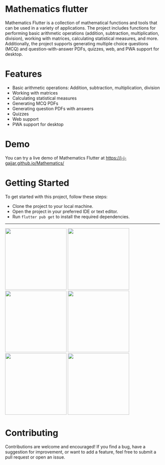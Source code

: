 # Mathematics flutter

Mathematics Flutter is a collection of mathematical functions and tools that can be used in a variety of applications. The project includes functions for performing basic arithmetic operations (addition, subtraction, multiplication, division), working with matrices, calculating statistical measures, and more. Additionally, the project supports generating multiple choice questions (MCQ) and question-with-answer PDFs, quizzes, web, and PWA support for desktop.

# Features
* Basic arithmetic operations: Addition, subtraction, multiplication, division
* Working with matrices
* Calculating statistical measures
* Generating MCQ PDFs
* Generating question PDFs with answers
* Quizzes
* Web support
* PWA support for desktop

# Demo
You can try a live demo of Mathematics Flutter at https://j-j-gajjar.github.io/Mathematics/

# Getting Started

To get started with this project, follow these steps:

* Clone the project to your local machine.
* Open the project in your preferred IDE or text editor.
* Run `flutter pub get` to install the required dependencies.


<hr/>

<img src="https://raw.githubusercontent.com/j-j-gajjar/Mathematics/master/Screenshots/Phone%20Screenshot%201.jpg" width="200">  <img src="https://raw.githubusercontent.com/j-j-gajjar/Mathematics/master/Screenshots/Phone%20Screenshot%203.jpg" width="200"> <img src="https://raw.githubusercontent.com/j-j-gajjar/Mathematics/master/Screenshots/Phone%20Screenshot%204.jpg" width="200"> <img src="https://raw.githubusercontent.com/j-j-gajjar/Mathematics/master/Screenshots/Phone%20Screenshot%205.jpg" width="200"> <img src="https://raw.githubusercontent.com/j-j-gajjar/Mathematics/master/Screenshots/Phone%20Screenshot%206.jpg" width="200"> <img src="https://raw.githubusercontent.com/j-j-gajjar/Mathematics/master/Screenshots/Phone%20Screenshot%207.jpg" width="200">


# Contributing
Contributions are welcome and encouraged! If you find a bug, have a suggestion for improvement, or want to add a feature, feel free to submit a pull request or open an issue.

